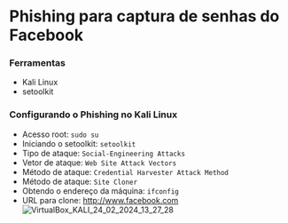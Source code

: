 # Phishing para captura de senhas do Facebook

### Ferramentas

- Kali Linux
- setoolkit

### Configurando o Phishing no Kali Linux

- Acesso root: ``` sudo su ```
- Iniciando o setoolkit: ``` setoolkit ```
- Tipo de ataque: ``` Social-Engineering Attacks ```
- Vetor de ataque: ``` Web Site Attack Vectors ```
- Método de ataque: ```Credential Harvester Attack Method ```
- Método de ataque: ``` Site Cloner ```
- Obtendo o endereço da máquina: ``` ifconfig ```
- URL para clone: http://www.facebook.com
![VirtualBox_KALI_24_02_2024_13_27_28](https://github.com/ctrovatti/cibersecurity-desafio-phishing/assets/108761299/c3a97717-c5fa-4e36-9814-afbc4ef0a4d3)
